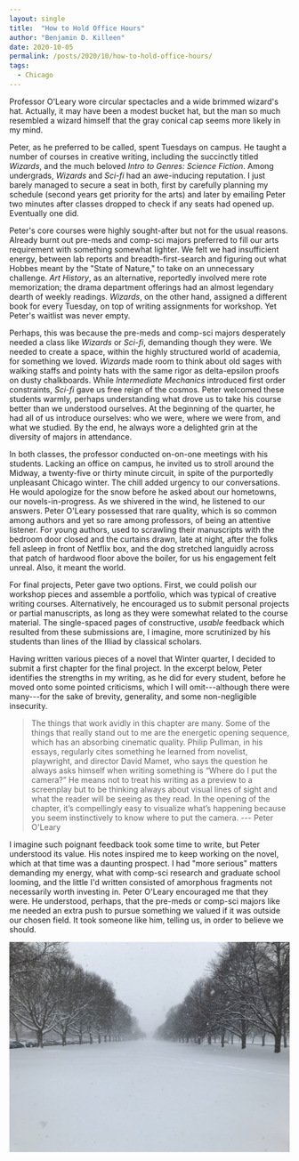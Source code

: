 ```yaml
---
layout: single
title:  "How to Hold Office Hours"
author: "Benjamin D. Killeen"
date: 2020-10-05
permalink: /posts/2020/10/how-to-hold-office-hours/
tags:
  - Chicago
---
```


Professor O'Leary wore circular spectacles and a wide brimmed wizard's hat. Actually, it may have
been a modest bucket hat, but the man so much resembled a wizard himself that the gray conical cap
seems more likely in my mind.

Peter, as he preferred to be called, spent Tuesdays on campus. He taught a number of courses in
creative writing, including the succinctly titled *Wizards*, and the much beloved *Intro to Genres:
Science Fiction*. Among undergrads, *Wizards* and *Sci-fi* had an awe-inducing reputation. I just
barely managed to secure a seat in both, first by carefully planning my schedule (second years get
priority for the arts) and later by emailing Peter two minutes after classes dropped to check if
any seats had opened up. Eventually one did.

Peter's core courses were highly sought-after but not for the usual reasons. Already burnt out
pre-meds and comp-sci majors preferred to fill our arts requirement with something somewhat
lighter. We felt we had insufficient energy, between lab reports and breadth-first-search and
figuring out what Hobbes meant by the "State of Nature," to take on an unnecessary challenge. *Art
History*, as an alternative, reportedly involved mere rote memorization; the drama department
offerings had an almost legendary dearth of weekly readings. *Wizards*, on the other hand, assigned
a different book for every Tuesday, on top of writing assignments for workshop. Yet Peter's
waitlist was never empty.

Perhaps, this was because the pre-meds and comp-sci majors desperately needed a class like
*Wizards* or *Sci-fi*, demanding though they were. We needed to create a space, within the highly
structured world of academia, for something we loved. *Wizards* made room to think about old sages
with walking staffs and pointy hats with the same rigor as delta-epsilon proofs on dusty
chalkboards. While *Intermediate Mechanics* introduced first order constraints, *Sci-fi* gave us
free reign of the cosmos. Peter welcomed these students warmly, perhaps understanding what drove us
to take his course better than we understood ourselves. At the beginning of the quarter, he had all
of us introduce ourselves: who we were, where we were from, and what we studied. By the end, he
always wore a delighted grin at the diversity of majors in attendance.

In both classes, the professor conducted on-on-one meetings with his students. Lacking an office on
campus, he invited us to stroll around the Midway, a twenty-five or thirty minute circuit, in spite
of the purportedly unpleasant Chicago winter. The chill added urgency to our conversations. He
would apologize for the snow before he asked about our hometowns, our novels-in-progress. As we
shivered in the wind, he listened to our answers. Peter O'Leary possessed that rare quality, which
is so common among authors and yet so rare among professors, of being an attentive listener. For
young authors, used to scrawling their manuscripts with the bedroom door closed and the curtains
drawn, late at night, after the folks fell asleep in front of Netflix box, and the dog stretched
languidly across that patch of hardwood floor above the boiler, for us his engagement felt
unreal. Also, it meant the world.

For final projects, Peter gave two options. First, we could polish our workshop pieces and assemble
a portfolio, which was typical of creative writing courses. Alternatively, he encouraged us to
submit personal projects or partial manuscripts, as long as they were somewhat related to the
course material. The single-spaced pages of constructive, *usable* feedback which resulted from
these submissions are, I imagine, more scrutinized by his students than lines of the Illiad by
classical scholars.

Having written various pieces of a novel that Winter quarter, I decided to submit a first chapter
for the final project. In the excerpt below, Peter identifies the strengths in my writing, as he
did for every student, before he moved onto some pointed criticisms, which I will omit---although
there were many---for the sake of brevity, generality, and some non-negligible insecurity.

> The things that work avidly in this chapter are many. Some of the things that really stand out to
> me are the energetic opening sequence, which has an absorbing cinematic quality. Philip Pullman,
> in his essays, regularly cites something he learned from novelist, playwright, and director David
> Mamet, who says the question he always asks himself when writing something is “Where do I put the
> camera?” He means not to treat his writing as a preview to a screenplay but to be thinking always
> about visual lines of sight and what the reader will be seeing as they read. In the opening of
> the chapter, it’s compellingly easy to visualize what’s happening because you seem instinctively
> to know where to put the camera. --- Peter O'Leary

I imagine such poignant feedback took some time to write, but Peter understood its value. His notes
inspired me to keep working on the novel, which at that time was a daunting prospect. I had "more
serious" matters demanding my energy, what with comp-sci research and graduate school looming, and
the little I'd written consisted of amorphous fragments not necessarily worth investing in. Peter
O'Leary encouraged me that they were. He understood, perhaps, that the pre-meds or comp-sci majors
like me needed an extra push to pursue something we valued if it was outside our chosen field. It
took someone like him, telling us, in order to believe we should.

![The Midway in winter.](/images/midway.jpeg)
